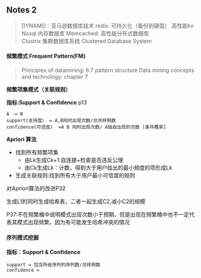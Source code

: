 ## Notes 2

> DYNAMO：亚马逊数据库技术
> redis: 可持久化（备份到硬盘） 高性能kv Nosql 内存数据库
> Memcached: 高性能分布式数据库  
> Clustrix 集群数据库系统 Clustered Database System

#### 频繁模式 Frequent Pattern(FM)

> Principles of datamining: 6.7 pattern structure
> Data mining concepts and technology: chapter 7

**频繁项集模式（关联规则）**

**指标:Support & Confidence** p13

	A -> B
	support(支持度） = A,B同时出现次数/总共样例数
	confidence(可信度)  =A B 同时出现次数/ A独自出现的次数 [条件概率]

**Apriori 算法**
- 找到所有频繁项集
	- 由Lk生成Ck+1:自连接+检查是否违反公理
	- 由Ck生成Lk：计数，得到大于用户给出的最小频度的项形成Lk
- 生成关联规则:找到所有大于用户最小可信度的规则

对Apriori算法的改进P32

生成L1的同时生成哈希表，二者一起生成C2,减小C2的规模

P37:不在频繁桶中说明模式出现次数小于预期，但是出现在频繁桶中也不一定代表其模式出现频繁，因为有可能发生哈希冲突的情况

#### 序列模式挖掘 

**指标：Support & Confidence**
	
	support = 包含所给序列的序列数/总样例数
	confidence = 
